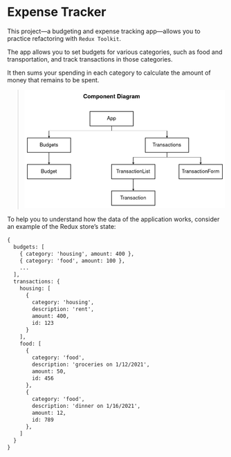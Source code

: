 # Expense Tracker
This project—a budgeting and expense tracking app—allows you to practice refactoring with `Redux Toolkit`.

The app allows you to set budgets for various categories, such as food and transportation, and track transactions in those categories.

It then sums your spending in each category to calculate the amount of money that remains to be spent.

> ![Diagram](https://raw.githubusercontent.com/RahimGuerfi/expense-tracker/main/public/component_diagram.png)

To help you to understand how the data of the application works, consider an example of the Redux store’s state:

```
{
  budgets: [
    { category: 'housing', amount: 400 },
    { category: 'food', amount: 100 },
    ...
  ],
  transactions: {
    housing: [
      {
        category: 'housing',
        description: 'rent',
        amount: 400,
        id: 123
      }
    ],
    food: [
      {
        category: 'food',
        description: 'groceries on 1/12/2021',
        amount: 50,
        id: 456
      },
      {
        category: 'food',
        description: 'dinner on 1/16/2021',
        amount: 12,
        id: 789
      },
    ]
  }
}
```
